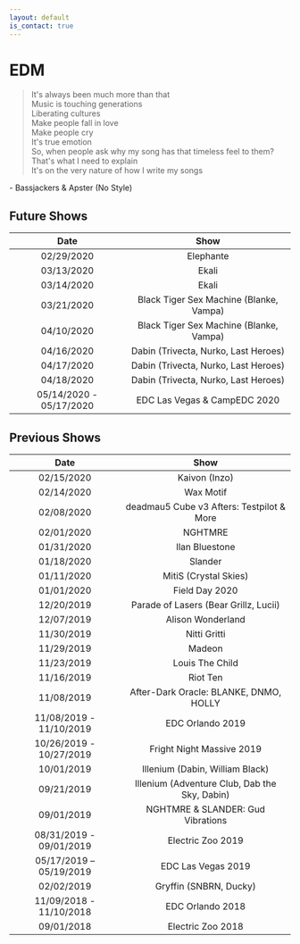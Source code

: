 ```yaml
---
layout: default
is_contact: true
---
```


# EDM

> It's always been much more than that  
> Music is touching generations  
> Liberating cultures  
> Make people fall in love  
> Make people cry  
> It's true emotion  
> So, when people ask why my song has that timeless feel to them?  
> That's what I need to explain  
> It's on the very nature of how I write my songs  

\- Bassjackers & Apster (No Style)

## Future Shows

|          Date           |                      Show                      |
|:-----------------------:|:----------------------------------------------:|
|       02/29/2020        |                   Elephante                    |
|       03/13/2020        |                     Ekali                      |
|       03/14/2020        |                     Ekali                      |
|       03/21/2020        |    Black Tiger Sex Machine (Blanke, Vampa)     |
|       04/10/2020        |    Black Tiger Sex Machine (Blanke, Vampa)     |
|       04/16/2020        |      Dabin (Trivecta, Nurko, Last Heroes)      |
|       04/17/2020        |      Dabin (Trivecta, Nurko, Last Heroes)      |
|       04/18/2020        |      Dabin (Trivecta, Nurko, Last Heroes)      |
| 05/14/2020 - 05/17/2020 |          EDC Las Vegas & CampEDC 2020          |

## Previous Shows

|          Date           |                      Show                      |
|:-----------------------:|:----------------------------------------------:|
|       02/15/2020        |                 Kaivon (Inzo)                  |
|       02/14/2020        |                   Wax Motif                    |
|       02/08/2020        |   deadmau5 Cube v3 Afters: Testpilot & More    |
|       02/01/2020        |                    NGHTMRE                     |
|       01/31/2020        |                 Ilan Bluestone                 |
|       01/18/2020        |                    Slander                     |
|       01/11/2020        |             MitiS (Crystal Skies)              |
|       01/01/2020        |                 Field Day 2020                 |
|       12/20/2019        |     Parade of Lasers (Bear Grillz, Lucii)      |
|       12/07/2019        |               Alison Wonderland                |
|       11/30/2019        |                  Nitti Gritti                  |
|       11/29/2019        |                     Madeon                     |
|       11/23/2019        |                Louis The Child                 |
|       11/16/2019        |                    Riot Ten                    |
|       11/08/2019        |     After-Dark Oracle: BLANKE, DNMO, HOLLY     |
| 11/08/2019 - 11/10/2019 |                EDC Orlando 2019                |
| 10/26/2019 - 10/27/2019 |           Fright Night Massive 2019            |
|       10/01/2019        |        Illenium (Dabin, William Black)         |
|       09/21/2019        | Illenium (Adventure Club, Dab the Sky, Dabin)  |
|       09/01/2019        |       NGHTMRE & SLANDER: Gud Vibrations        |
| 08/31/2019 - 09/01/2019 |               Electric Zoo 2019                |
| 05/17/2019 – 05/19/2019 |               EDC Las Vegas 2019               |
|       02/02/2019        |             Gryffin (SNBRN, Ducky)             |
| 11/09/2018 - 11/10/2018 |                EDC Orlando 2018                |
|       09/01/2018        |               Electric Zoo 2018                |
